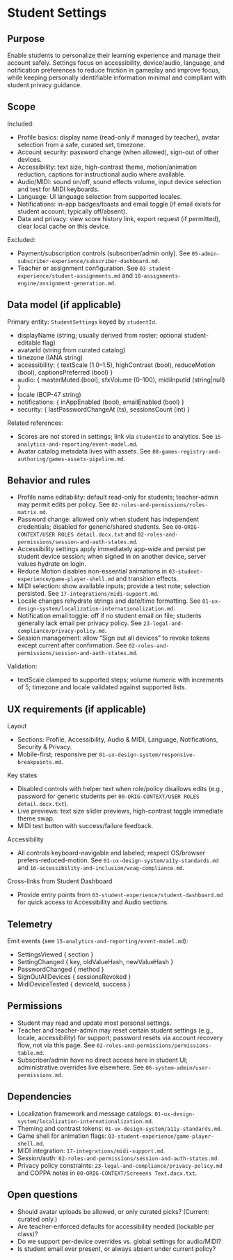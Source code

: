 # Student Settings

## Purpose
Enable students to personalize their learning experience and manage their account safely. Settings focus on accessibility, device/audio, language, and notification preferences to reduce friction in gameplay and improve focus, while keeping personally identifiable information minimal and compliant with student privacy guidance.

## Scope
Included:
- Profile basics: display name (read-only if managed by teacher), avatar selection from a safe, curated set, timezone.
- Account security: password change (when allowed), sign-out of other devices.
- Accessibility: text size, high-contrast theme, motion/animation reduction, captions for instructional audio where available.
- Audio/MIDI: sound on/off, sound effects volume, input device selection and test for MIDI keyboards.
- Language: UI language selection from supported locales.
- Notifications: in-app badges/toasts and email toggle (if email exists for student account; typically off/absent).
- Data and privacy: view score history link, export request (if permitted), clear local cache on this device.

Excluded:
- Payment/subscription controls (subscriber/admin only). See `05-admin-subscriber-experience/subscriber-dashboard.md`.
- Teacher or assignment configuration. See `03-student-experience/student-assignments.md` and `10-assignments-engine/assignment-generation.md`.

## Data model (if applicable)
Primary entity: `StudentSettings` keyed by `studentId`.
- displayName (string; usually derived from roster; optional student-editable flag)
- avatarId (string from curated catalog)
- timezone (IANA string)
- accessibility: { textScale (1.0–1.5), highContrast (bool), reduceMotion (bool), captionsPreferred (bool) }
- audio: { masterMuted (bool), sfxVolume (0–100), midiInputId (string|null) }
- locale (BCP-47 string)
- notifications: { inAppEnabled (bool), emailEnabled (bool) }
- security: { lastPasswordChangeAt (ts), sessionsCount (int) }

Related references:
- Scores are not stored in settings; link via `studentId` to analytics. See `15-analytics-and-reporting/event-model.md`.
- Avatar catalog metadata lives with assets. See `08-games-registry-and-authoring/games-assets-pipeline.md`.

## Behavior and rules
- Profile name editability: default read-only for students; teacher-admin may permit edits per policy. See `02-roles-and-permissions/roles-matrix.md`.
- Password change: allowed only when student has independent credentials; disabled for generic/shared students. See `00-ORIG-CONTEXT/USER ROLES detail.docx.txt` and `02-roles-and-permissions/session-and-auth-states.md`.
- Accessibility settings apply immediately app-wide and persist per student device session; when signed in on another device, server values hydrate on login.
- Reduce Motion disables non-essential animations in `03-student-experience/game-player-shell.md` and transition effects.
- MIDI selection: show available inputs; provide a test note; selection persisted. See `17-integrations/midi-support.md`.
- Locale changes rehydrate strings and date/time formatting. See `01-ux-design-system/localization-internationalization.md`.
- Notification email toggle: off if no student email on file; students generally lack email per privacy policy. See `23-legal-and-compliance/privacy-policy.md`.
- Session management: allow “Sign out all devices” to revoke tokens except current after confirmation. See `02-roles-and-permissions/session-and-auth-states.md`.

Validation:
- textScale clamped to supported steps; volume numeric with increments of 5; timezone and locale validated against supported lists.

## UX requirements (if applicable)
Layout
- Sections: Profile, Accessibility, Audio & MIDI, Language, Notifications, Security & Privacy.
- Mobile-first; responsive per `01-ux-design-system/responsive-breakpoints.md`.

Key states
- Disabled controls with helper text when role/policy disallows edits (e.g., password for generic students per `00-ORIG-CONTEXT/USER ROLES detail.docx.txt`).
- Live previews: text size slider previews, high-contrast toggle immediate theme swap.
- MIDI test button with success/failure feedback.

Accessibility
- All controls keyboard-navigable and labeled; respect OS/browser prefers-reduced-motion. See `01-ux-design-system/a11y-standards.md` and `16-accessibility-and-inclusion/wcag-compliance.md`.

Cross-links from Student Dashboard
- Provide entry points from `03-student-experience/student-dashboard.md` for quick access to Accessibility and Audio sections.

## Telemetry
Emit events (see `15-analytics-and-reporting/event-model.md`):
- SettingsViewed { section }
- SettingChanged { key, oldValueHash, newValueHash }
- PasswordChanged { method }
- SignOutAllDevices { sessionsRevoked }
- MidiDeviceTested { deviceId, success }

## Permissions
- Student may read and update most personal settings.
- Teacher and teacher-admin may reset certain student settings (e.g., locale, accessibility) for support; password resets via account recovery flow, not via this page. See `02-roles-and-permissions/permissions-table.md`.
- Subscriber/admin have no direct access here in student UI; administrative overrides live elsewhere. See `06-system-admin/user-permissions.md`.

## Dependencies
- Localization framework and message catalogs: `01-ux-design-system/localization-internationalization.md`.
- Theming and contrast tokens: `01-ux-design-system/a11y-standards.md`.
- Game shell for animation flags: `03-student-experience/game-player-shell.md`.
- MIDI integration: `17-integrations/midi-support.md`.
- Session/auth: `02-roles-and-permissions/session-and-auth-states.md`.
- Privacy policy constraints: `23-legal-and-compliance/privacy-policy.md` and COPPA notes in `00-ORIG-CONTEXT/Screeens Text.docx.txt`.

## Open questions
- Should avatar uploads be allowed, or only curated picks? (Current: curated only.)
- Are teacher-enforced defaults for accessibility needed (lockable per class)?
- Do we support per-device overrides vs. global settings for audio/MIDI?
- Is student email ever present, or always absent under current policy?


